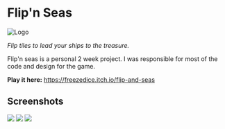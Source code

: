 # Flip'n Seas
![Logo](https://img.itch.zone/aW1nLzc0OTE1ODIucG5n/315x250%23c/E%2FXOkr.png)

*Flip tiles to lead your ships to the treasure.*

Flip'n seas is a personal 2 week project. I was responsible for most of the code and design for the game.

**Play it here:** https://freezedice.itch.io/flip-and-seas
## Screenshots

![](https://img.itch.zone/aW1hZ2UvMTI4NzI4OC83NDkwMTk3LnBuZw==/original/B%2FgXmV.png) ![](https://img.itch.zone/aW1hZ2UvMTI4NzI4OC83NDkwMTk5LnBuZw==/original/q6lGUS.png)
![](https://img.itch.zone/aW1hZ2UvMTI4NzI4OC83NDkwMjAwLnBuZw==/original/3agOVD.png) 